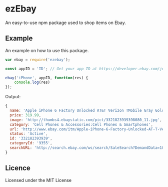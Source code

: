 # ezEbay
An easy-to-use npm package used to shop items on Ebay.

## Example
An example on how to use this package.

```js
var ebay = require('ezebay');

const appID = 'ID'; // Get your app ID at https://developer.ebay.com/join/

ebay('iPhone', appID, function(res) {
    console.log(res)
});
```

Output:

```js
{ 
  name: 'Apple iPhone 6 Factory Unlocked AT&T Verizon TMobile Gray Gold Silver 16 64 128',
  price: 319.99,
  image: 'http://thumbs4.ebaystatic.com/pict/3321823939398080_11.jpg',
  category: 'Cell Phones & Accessories:Cell Phones & Smartphones',
  url: 'http://www.ebay.com/itm/Apple-iPhone-6-Factory-Unlocked-AT-T-Verizon-TMobile-Gray-Gold-Silver-16-64-128-/332182393939?var=null',
  status: 'Active',
  id: '332182393939',
  categoryId: '9355',
  searchURL: 'http://search.ebay.com/ws/search/SaleSearch?DemandData=1&fsop=32&satitle=iPhone' 
}
```

## Licence
Licensed under the MIT License
